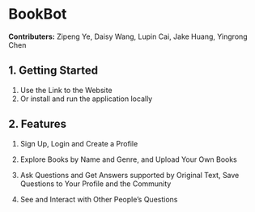 <!-- End-User Documentation -->

# BookBot

<!-- intro -->

**Contributers:** Zipeng Ye, Daisy Wang, Lupin Cai, Jake Huang, Yingrong Chen

## 1. Getting Started
1. Use the Link to the Website
2. Or install and run the application locally
<!-- 1. Clone the repository: `git clone https://github.com/your-username/your-repo.git`
2. Navigate to the project directory: `cd your-repo`
3. Install dependencies: `npm install`
4. Start the application: `npm start` -->

## 2. Features
1. Sign Up, Login and Create a Profile
<!-- screenshots of the website -->
2. Explore Books by Name and Genre, and Upload Your Own Books

3. Ask Questions and Get Answers supported by Original Text, Save Questions to Your Profile and the Community

4. See and Interact with Other People’s Questions
